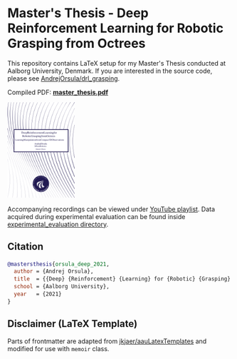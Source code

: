 # Master's Thesis - Deep Reinforcement Learning for Robotic Grasping from Octrees

This repository contains LaTeX setup for my Master's Thesis conducted at Aalborg University, Denmark. If you are interested in the source code, please see [AndrejOrsula/drl_grasping](https://github.com/AndrejOrsula/drl_grasping).

Compiled PDF: [**master_thesis.pdf**](./master_thesis.pdf)

<a href="./master_thesis.pdf">
    <img src="./graphics/_readme/frontpage.svg" width="30%">
</a>

Accompanying recordings can be viewed under [YouTube playlist](https://youtube.com/playlist?list=PLzcIGFRbGF3Qr4XSzAjNwOMPaeDn5J6i1). Data acquired during experimental evaluation can be found inside [experimental_evaluation directory](./experimental_evaluation).

## Citation

```bibtex
@mastersthesis{orsula_deep_2021,
  author = {Andrej Orsula},
  title  = {{Deep} {Reinforcement} {Learning} for {Robotic} {Grasping} from {Octrees}},
  school = {Aalborg University},
  year   = {2021}
}
```

## Disclaimer (LaTeX Template)

Parts of frontmatter are adapted from [jkjaer/aauLatexTemplates](https://github.com/jkjaer/aauLatexTemplates) and modified for use with `memoir` class.
